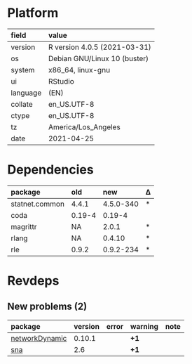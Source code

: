 # Platform

|field    |value                        |
|:--------|:----------------------------|
|version  |R version 4.0.5 (2021-03-31) |
|os       |Debian GNU/Linux 10 (buster) |
|system   |x86_64, linux-gnu            |
|ui       |RStudio                      |
|language |(EN)                         |
|collate  |en_US.UTF-8                  |
|ctype    |en_US.UTF-8                  |
|tz       |America/Los_Angeles          |
|date     |2021-04-25                   |

# Dependencies

|package        |old    |new       |Δ  |
|:--------------|:------|:---------|:--|
|statnet.common |4.4.1  |4.5.0-340 |*  |
|coda           |0.19-4 |0.19-4    |   |
|magrittr       |NA     |2.0.1     |*  |
|rlang          |NA     |0.4.10    |*  |
|rle            |0.9.2  |0.9.2-234 |*  |

# Revdeps

## New problems (2)

|package                                      |version |error |warning |note |
|:--------------------------------------------|:-------|:-----|:-------|:----|
|[networkDynamic](problems.md#networkdynamic) |0.10.1  |      |__+1__  |     |
|[sna](problems.md#sna)                       |2.6     |      |__+1__  |     |

